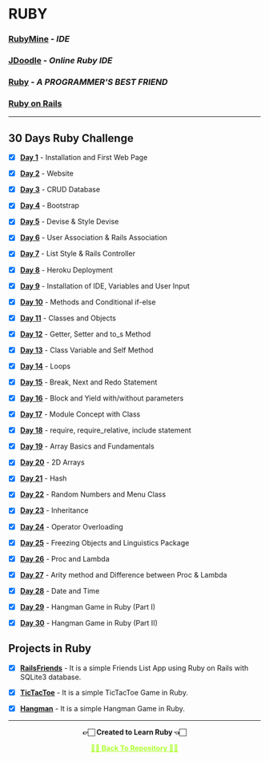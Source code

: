 # RUBY

### [RubyMine](https://www.jetbrains.com/ruby) - _IDE_

### [JDoodle](https://www.jdoodle.com/execute-ruby-online/) - _Online Ruby IDE_

### [Ruby](https://www.ruby-lang.org/en) - _A PROGRAMMER'S BEST FRIEND_

### [Ruby on Rails](https://rubyonrails.org)

---

## 30 Days Ruby Challenge

 - [x] **[Day 1](https://github.com/Amey-Thakur/RUBY/tree/main/Day%201%20-%20Day%208)** - Installation and First Web Page
 - [x] **[Day 2](https://github.com/Amey-Thakur/RUBY/tree/main/Day%201%20-%20Day%208)** - Website
 - [x] **[Day 3](https://github.com/Amey-Thakur/RUBY/tree/main/Day%201%20-%20Day%208)** - CRUD Database
 - [x] **[Day 4](https://github.com/Amey-Thakur/RUBY/tree/main/Day%201%20-%20Day%208)** - Bootstrap
 - [x] **[Day 5](https://github.com/Amey-Thakur/RUBY/tree/main/Day%201%20-%20Day%208)** - Devise & Style Devise
 - [x] **[Day 6](https://github.com/Amey-Thakur/RUBY/tree/main/Day%201%20-%20Day%208)** - User Association & Rails Association
 - [x] **[Day 7](https://github.com/Amey-Thakur/RUBY/tree/main/Day%201%20-%20Day%208)** - List Style & Rails Controller
 - [x] **[Day 8](https://github.com/Amey-Thakur/RUBY/tree/main/Day%201%20-%20Day%208)** - Heroku Deployment
 - [x] **[Day 9](https://github.com/Amey-Thakur/RUBY/tree/main/Day%209)** - Installation of IDE, Variables and User Input
 - [x] **[Day 10](https://github.com/Amey-Thakur/RUBY/tree/main/Day%2010)** - Methods and Conditional if-else
 - [x] **[Day 11](https://github.com/Amey-Thakur/RUBY/tree/main/Day%2011)** - Classes and Objects
 - [x] **[Day 12](https://github.com/Amey-Thakur/RUBY/tree/main/Day%2012)** - Getter, Setter and to_s Method
 - [x] **[Day 13](https://github.com/Amey-Thakur/RUBY/tree/main/Day%2013)** - Class Variable and Self Method
 - [x] **[Day 14](https://github.com/Amey-Thakur/RUBY/tree/main/Day%2014)** - Loops
 - [x] **[Day 15](https://github.com/Amey-Thakur/RUBY/tree/main/Day%2015)** - Break, Next and Redo Statement
 - [x] **[Day 16](https://github.com/Amey-Thakur/RUBY/tree/main/Day%2016)** - Block and Yield with/without parameters
 - [x] **[Day 17](https://github.com/Amey-Thakur/RUBY/tree/main/Day%2017)** - Module Concept with Class
 - [x] **[Day 18](https://github.com/Amey-Thakur/RUBY/tree/main/Day%2018)** - require, require_relative, include statement
 - [x] **[Day 19](https://github.com/Amey-Thakur/RUBY/tree/main/Day%2019)** - Array Basics and Fundamentals
 - [x] **[Day 20](https://github.com/Amey-Thakur/RUBY/tree/main/Day%2020)** - 2D Arrays
 - [x] **[Day 21](https://github.com/Amey-Thakur/RUBY/tree/main/Day%2021)** - Hash
 - [x] **[Day 22](https://github.com/Amey-Thakur/RUBY/tree/main/Day%2022)** - Random Numbers and Menu Class
 - [x] **[Day 23](https://github.com/Amey-Thakur/RUBY/tree/main/Day%2023)** - Inheritance
 - [x] **[Day 24](https://github.com/Amey-Thakur/RUBY/tree/main/Day%2024)** - Operator Overloading
 - [x] **[Day 25](https://github.com/Amey-Thakur/RUBY/tree/main/Day%2025)** - Freezing Objects and Linguistics Package
 - [x] **[Day 26](https://github.com/Amey-Thakur/RUBY/tree/main/Day%2026)** - Proc and Lambda
 - [x] **[Day 27](https://github.com/Amey-Thakur/RUBY/tree/main/Day%2027)** - Arity method and Difference between Proc & Lambda
 - [x] **[Day 28](https://github.com/Amey-Thakur/RUBY/tree/main/Day%2028)** - Date and Time
 - [x] **[Day 29](https://github.com/Amey-Thakur/RUBY/tree/main/Day%2029%20-%20Day%2030)** - Hangman Game in Ruby (Part I)
 - [x] **[Day 30](https://github.com/Amey-Thakur/RUBY/tree/main/Day%2029%20-%20Day%2030)** - Hangman Game in Ruby (Part II)


## Projects in Ruby

- [x] **[RailsFriends](https://github.com/Amey-Thakur/RAILSFRIENDS)** - It is a simple Friends List App using Ruby on Rails with SQLite3 database.

- [x] **[TicTacToe](https://github.com/Amey-Thakur/TIC-TAC-TOE-IN-RUBY)** - It is a simple TicTacToe Game in Ruby.

- [x] **[Hangman](https://github.com/Amey-Thakur/HANGMAN-IN-RUBY)** - It is a simple Hangman Game in Ruby.

---

<p align="center"> <b> 👉🏻 Created to Learn Ruby 👈🏻 <b> </p>
 
<p align="center"><a href='https://github.com/Amey-Thakur/RUBY', style='color: greenyellow;'> ✌🏻 Back To Repository ✌🏻</p>
